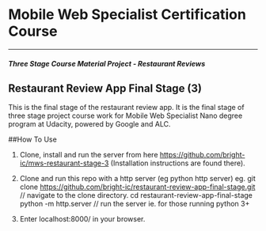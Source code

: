 # Mobile Web Specialist Certification Course
---
#### _Three Stage Course Material Project - Restaurant Reviews_

## Restaurant Review App Final Stage (3)
This is the final stage of the restaurant review app. It is the final stage of three stage project course work for Mobile Web Specialist Nano degree program at Udacity, powered by Google and ALC.

##How To Use
1. Clone, install and run the server from here https://github.com/bright-ic/mws-restaurant-stage-3 (Installation instructions are found there).
2. Clone and run this repo with a http server (eg python http server)
eg. git clone https://github.com/bright-ic/restaurant-review-app-final-stage.git
    // navigate to the clone directory.
    cd restaurant-review-app-final-stage
    python -m http.server // run the server ie. for those running python 3+
   
3. Enter localhost:8000/ in your browser.
